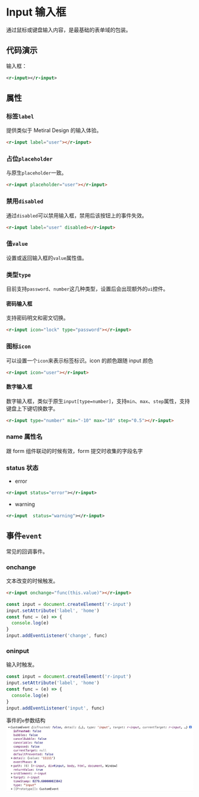 # Input 输入框

通过鼠标或键盘输入内容，是最基础的表单域的包装。

## 代码演示

<div style="width:300px;">
    输入框：<r-input></r-input>
</div>

```xml
<r-input></r-input>
```

## 属性

### 标签`label`

提供类似于 Metiral Design 的输入体验。

<r-input label="user"></r-input>

```html
<r-input label="user"></r-input>
```

### 占位`placeholder`

与原生`placeholder`一致。

<r-input placeholder="user"></r-input>

```html
<r-input placeholder="user"></r-input>
```

### 禁用`disabled`

通过`disabled`可以禁用输入框，禁用后该按钮上的事件失效。

<r-input label="user" disabled></r-input>

```html
<r-input label="user" disabled></r-input>
```

### 值`value`

设置或返回输入框的`value`属性值。

<r-input value="1234"></r-input>

### 类型`type`

目前支持`password`、`number`这几种类型，设置后会出现额外的`ui`控件。

#### 密码输入框

支持密码明文和密文切换。

<r-input icon="lock" type="password"></r-input>

```html
<r-input icon="lock" type="password"></r-input>
```

### 图标`icon`

可以设置一个`icon`来表示标签标识。icon 的颜色跟随 input 颜色

<r-input icon="user"></r-input>

```html
<r-input icon="user"></r-input>
```

#### 数字输入框

数字输入框，类似于原生`input[type=number]`，支持`min`、`max`、`step`属性，支持键盘上下键切换数字。

<r-input type="number" min="-10" max="10" step="0.5" ></r-input>

```html
<r-input type="number" min="-10" max="10" step="0.5"></r-input>
```

### name 属性名

跟 form 组件联动的时候有效，form 提交时收集的字段名字

### status 状态

- error
<div>
 <r-input status="error"></r-input>
</div>

```xml
<r-input status="error"></r-input>
```

- warning

  <r-input status="warning"></r-input>

```xml
<r-input  status="warning"></r-input>
```

## 事件`event`

常见的回调事件。

### onchange

文本改变的时候触发。

<r-input onchange="console.log(this.value)"></r-input>

```html
<r-input onchange="func(this.value)"></r-input>
```

```js
const input = document.createElement('r-input')
input.setAttribute('label', 'home')
const func = (e) => {
  console.log(e)
}
input.addEventListener('change', func)
```

### oninput

输入时触发。
<r-input oninput="console.log(this.value)"></r-input>

```js
const input = document.createElement('r-input')
input.setAttribute('label', 'home')
const func = (e) => {
  console.log(e)
}
input.addEventListener('input', func)
```

事件的`e`参数结构
![input方法](../../../assets/ranui/input-input.jpg)
